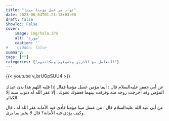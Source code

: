```yaml
---
title: "ثواب من غسل مؤمنا ميتا"
date: 2023-06-04T01:21:13+03:00
draft: false
ShowToc: False
cover:
    image: img/hala.JPG
    alt: 'صورة'
    caption: ''
#    hidden: false
summary: 
tags: [""]
categories: ["التعامل مع الآخرين وحقوقهم ومكانتهم"]
---
```

{{< youtube v_brUGpSUU4 >}}  
 <br>
عن
أبي جعفر عليه‌السلام قال : أيما مؤمن غسل مؤمنا فقال إذا قلبه اللهم هذا
بدن عبدك المؤمن وقد أخرجت روحه منه وفرقت بينهما فعفوك عفوك ،
إلا غفر الله له ذنوب سنة إلا الكبائر.

عن أبي عبد الله عليه‌السلام قال : من غسل ميتا مؤمنا فأدى فيه الأمانة غفر الله
له ، قال وكيف يؤدي فيه الأمانة؟ قال لا يخبر بما يرى.


